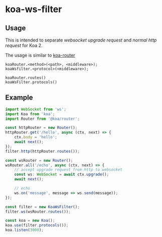 # koa-ws-filter

## Usage

This is intended to separate *websocket upgrade request* and *normal http request* for Koa 2.

The usage is similar to [koa-router](https://github.com/koajs/router)

```
koaRouter.<method>(<path>, <middleware>);
koaWsfilter.<protocol>(<middleware>);

koaRouter.routes()
koaWsFilter.protocols()
```

## Example

```ts
import WebSocket from 'ws';
import Koa from 'koa';
import Router from '@koa/router';

const httpRouter = new Router();
httpRouter.get('/hello', async (ctx, next) => {
    ctx.body = 'hello';
    await next();
});
filter.http(httpRouter.routes());

const wsRouter = new Router();
wsRouter.all('/echo', async (ctx, next) => {
    // accept upgrade request from http to websocket
    const ws: WebSocket = await ctx.upgrade(); 
    await next();

    // echo
    ws.on('message', message => ws.send(message)); 
});

const filter = new KoaWsFilter();
filter.ws(wsRouter.routes());

const koa = new Koa();
koa.use(filter.protocols());
koa.listen(3000);
```
